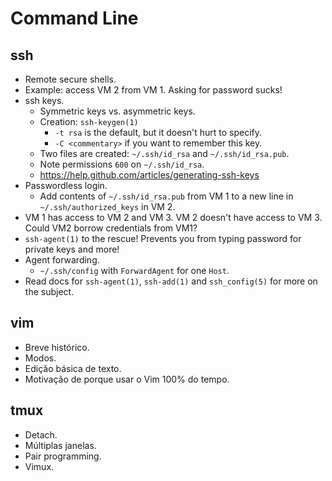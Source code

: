 Command Line
============

ssh
---

- Remote secure shells.
- Example: access VM 2 from VM 1. Asking for password sucks!
- ssh keys.
    - Symmetric keys vs. asymmetric keys.
    - Creation: `ssh-keygen(1)`
        - `-t rsa` is the default, but it doesn't hurt to specify.
        - `-C <commentary>` if you want to remember this key.
    - Two files are created: `~/.ssh/id_rsa` and `~/.ssh/id_rsa.pub`.
    - Note permissions `600` on `~/.ssh/id_rsa`.
    - https://help.github.com/articles/generating-ssh-keys
- Passwordless login.
    - Add contents of `~/.ssh/id_rsa.pub` from VM 1 to a new line in
      `~/.ssh/authorized_keys` in VM 2.
- VM 1 has access to VM 2 and VM 3. VM 2 doesn't have access to VM 3. Could VM2
  borrow credentials from VM1?
- `ssh-agent(1)` to the rescue! Prevents you from typing password for private
  keys and more!
- Agent forwarding.
    - `~/.ssh/config` with `ForwardAgent` for one `Host`.
- Read docs for `ssh-agent(1)`, `ssh-add(1)` and `ssh_config(5)` for more on
  the subject.

vim
---

- Breve histórico.
- Modos.
- Edição básica de texto.
- Motivação de porque usar o Vim 100% do tempo.

tmux
----

- Detach.
- Múltiplas janelas.
- Pair programming.
- Vimux.
